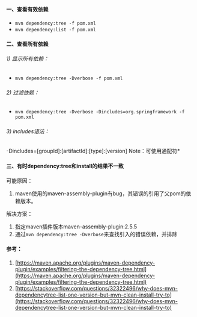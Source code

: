 #### 一、查看有效依赖
* `mvn dependency:tree -f pom.xml`
* `mvn dependency:list -f pom.xml`
#### 二、查看所有依赖
###### 1) 显示所有依赖：

* `mvn dependency:tree -Dverbose -f pom.xml`
###### 2) 过滤依赖：

* `mvn dependency:tree -Dverbose -Dincludes=org.springframework -f pom.xml`
###### 3) includes语法：
-Dincludes=[groupId]:[artifactId]:[type]:[version]
Note：可使用通配符*

#### 三、有时dependency:tree和install的结果不一致
可能原因：
1. maven使用的maven-assembly-plugin有bug，其错误的引用了父pom的依赖版本。

解决方案：
1. 指定maven插件版本maven-assembly-plugin:2.5.5
1. 通过`mvn dependency:tree -Dverbose`来查找引入的错误依赖，并排除

#### 参考：
1. [https://maven.apache.org/plugins/maven-dependency-plugin/examples/filtering-the-dependency-tree.html](https://maven.apache.org/plugins/maven-dependency-plugin/examples/filtering-the-dependency-tree.html)
2. [https://stackoverflow.com/questions/32322496/why-does-mvn-dependencytree-list-one-version-but-mvn-clean-install-try-to](https://stackoverflow.com/questions/32322496/why-does-mvn-dependencytree-list-one-version-but-mvn-clean-install-try-to)